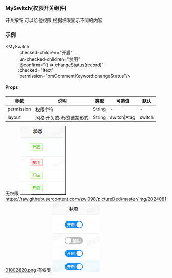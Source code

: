 ### MySwitch(权限开关组件)

开关按钮,可以给他权限,根据权限显示不同的内容

### 示例

 <MySwitch  
            checked-children="开启"  
            un-checked-children="禁用"  
            @confirm="() => changeStatus(record)"  
            :checked="!text"  
            permission="omCommentKeyword:changeStatus"/>

#### Props

|参数|说明|类型|可选值|默认|
|---|---|---|---|---|
|permission|权限字符|String|-|-|
|layout|风格:开关或a标签链接形式|String|switch\|Atag|switch|

无权限
![image.png](https://raw.githubusercontent.com/zwl098/pictureBed/master/img/202408101002820.png)
https://raw.githubusercontent.com/zwl098/pictureBed/master/img/202408101002820.png
有权限
![image.png](https://raw.githubusercontent.com/zwl098/pictureBed/master/img/202408101003194.png)
